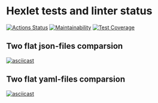 # Hexlet tests and linter status

[![Actions Status](https://github.com/Matheria/frontend-project-lvl2/workflows/hexlet-check/badge.svg)](https://github.com/Matheria/frontend-project-lvl2/actions)
[![Maintainability](https://api.codeclimate.com/v1/badges/1859f55d8f77bb82f755/maintainability)](https://codeclimate.com/github/Matheria/frontend-project-lvl2/maintainability)
[![Test Coverage](https://api.codeclimate.com/v1/badges/1859f55d8f77bb82f755/test_coverage)](https://codeclimate.com/github/Matheria/frontend-project-lvl2/test_coverage)

## Two flat json-files comparsion

[![asciicast](https://asciinema.org/a/9DWEM1WkBzXTYjxHOkhDhBvQX.svg)](https://asciinema.org/a/9DWEM1WkBzXTYjxHOkhDhBvQX)

## Two flat yaml-files comparsion

[![asciicast](https://asciinema.org/a/aIMcmrsrPpJ8vMK1eiXHrwe2Y.svg)](https://asciinema.org/a/aIMcmrsrPpJ8vMK1eiXHrwe2Y)
